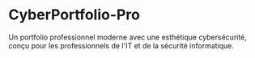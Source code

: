 # CyberPortfolio-Pro
Un portfolio professionnel moderne avec une esthétique cybersécurité, conçu pour les professionnels de l'IT et de la sécurité informatique.
